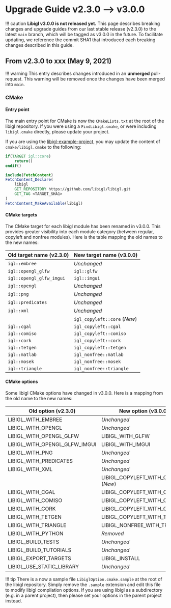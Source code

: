 # Upgrade Guide v2.3.0 --> v3.0.0

!!! caution
    **Libigl v3.0.0 is not released yet.** This page describes breaking changes and upgrade guides from our last stable release (v2.3.0) to the latest `main` branch, which will be tagged as v3.0.0 in the future. To facilitate updating, we reference the commit SHA1 that introduced each breaking changes described in this guide.

## From v2.3.0 to xxx (May 9, 2021)

!!! warning
    This entry describes changes introduced in an **unmerged** pull-request. This warning will be removed once the changes have been merged into `main`.

### CMake

#### Entry point

The main entry point for CMake is now the `CMakeLists.txt` at the root of the libigl repository. If you were using a `FindLibigl.cmake`, or were including `libigl.cmake` directly, please update your project.

If you are using the [libigl-example-project](https://github.com/libigl/libigl-example-project), you may update the content of `cmake/libigl.cmake` to the following:
```cmake
if(TARGET igl::core)
    return()
endif()

include(FetchContent)
FetchContent_Declare(
    libigl
    GIT_REPOSITORY https://github.com/libigl/libigl.git
    GIT_TAG <TARGET_SHA1>
)
FetchContent_MakeAvailable(libigl)
```

#### CMake targets

The CMake target for each libigl module has been renamed in v3.0.0. This provides greater visibility into each module category (between regular, copyleft and nonfree modules). Here is the table mapping the old names to the new names:

| Old target name (v2.3.0) | New target name (v3.0.0) |
|--------------------------|--------------------------|
| `igl::embree`            | _Unchanged_                  |
| `igl::opengl_glfw`       | `igl::glfw`                  |
| `igl::opengl_glfw_imgui` | `igl::imgui`                 |
| `igl::opengl`            | _Unchanged_                  |
| `igl::png`               | _Unchanged_                  |
| `igl::predicates`        | _Unchanged_                  |
| `igl::xml`               | _Unchanged_                  |
|                          | `igl_copyleft::core` (_New_) |
| `igl::cgal`              | `igl_copyleft::cgal`         |
| `igl::comiso`            | `igl_copyleft::comiso`       |
| `igl::cork`              | `igl_copyleft::cork`         |
| `igl::tetgen`            | `igl_copyleft::tetgen`       |
| `igl::matlab`            | `igl_nonfree::matlab`        |
| `igl::mosek`             | `igl_nonfree::mosek`         |
| `igl::triangle`          | `igl_nonfree::triangle`      |

#### CMake options

Some libigl CMake options have changed in v3.0.0. Here is a mapping from the old name to the new names:

| Old option (v2.3.0) | New option (v3.0.0) |
|---------------------|---------------------|
| LIBIGL_WITH_EMBREE            | _Unchanged_                       |
| LIBIGL_WITH_OPENGL            | _Unchanged_                       |
| LIBIGL_WITH_OPENGL_GLFW       | LIBIGL_WITH_GLFW                  |
| LIBIGL_WITH_OPENGL_GLFW_IMGUI | LIBIGL_WITH_IMGUI                 |
| LIBIGL_WITH_PNG               | _Unchanged_                       |
| LIBIGL_WITH_PREDICATES        | _Unchanged_                       |
| LIBIGL_WITH_XML               | _Unchanged_                       |
|                               | LIBIGL_COPYLEFT_WITH_CORE (_New_) |
| LIBIGL_WITH_CGAL              | LIBIGL_COPYLEFT_WITH_CGAL         |
| LIBIGL_WITH_COMISO            | LIBIGL_COPYLEFT_WITH_COMISO       |
| LIBIGL_WITH_CORK              | LIBIGL_COPYLEFT_WITH_CORK         |
| LIBIGL_WITH_TETGEN            | LIBIGL_COPYLEFT_WITH_TETGEN       |
| LIBIGL_WITH_TRIANGLE          | LIBIGL_NONFREE_WITH_TRIANGLE      |
| LIBIGL_WITH_PYTHON            | _Removed_                         |
| LIBIGL_BUILD_TESTS            | _Unchanged_                       |
| LIBIGL_BUILD_TUTORIALS        | _Unchanged_                       |
| LIBIGL_EXPORT_TARGETS         | LIBIGL_INSTALL                    |
| LIBIGL_USE_STATIC_LIBRARY     | _Unchanged_                       |

!!! tip
    There is a now a sample file `LibiglOption.cmake.sample` at the root of the libigl repository. Simply remove the `.sample` extension and edit this file to modify libigl compilation options. If you are using libigl as a subdirectory (e.g. in a parent project), then please set your options in the parent project instead.
